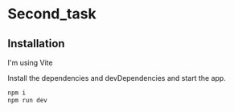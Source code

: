 # Second_task

## Installation

I'm using Vite

Install the dependencies and devDependencies and start the app.

```sh
npm i
npm run dev
```
